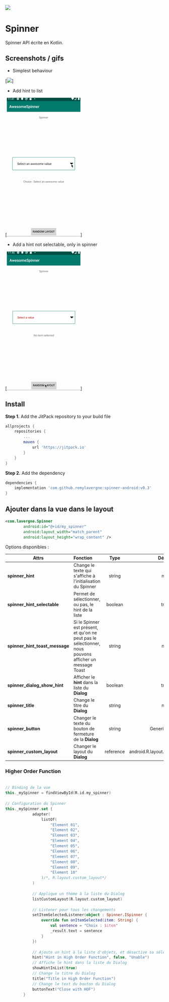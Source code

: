 [![](https://jitpack.io/v/remylavergne/spinner-android.svg)](https://jitpack.io/#remylavergne/spinner-android)

# Spinner

Spinner API écrite en Kotlin.

## Screenshots / gifs

* Simplest behaviour

[![](screenshots/simple-use.gif)]

* Add hint to list

[![](screenshots/default-hint.gif)]

* Add a hint not selectable, only in spinner

[![](screenshots/hint-one-time.gif)]

## Install

**Step 1.** Add the JitPack repository to your build file

```groovy
allprojects {
    repositories {
        ...
        maven {
            url 'https://jitpack.io'
        }
    }
}
```

**Step 2.** Add the dependency

```groovy
dependencies {
    implementation 'com.github.remylavergne:spinner-android:v0.3'
}
```

## Ajouter dans la vue dans le layout

```xml
<com.lavergne.Spinner
        android:id="@+id/my_spinner"
        android:layout_width="match_parent"
        android:layout_height="wrap_content" />
```

Options disponibles :

| Attrs   |      Fonction      | Type | Défaut |
|----------|:-------------|:-----------:|:----:|
| **spinner_hint** |  Change le texte qui s'affiche à l'initialisation du Spinner | string | null
| **spinner_hint_selectable** | Permet de sélectionner, ou pas, le hint de la liste | boolean | true
| **spinner_hint_toast_message** | Si le Spinner est présent, et qu'on ne peut pas le sélectionner, nous pouvons afficher un message Toast   | string | null
| **spinner_dialog_show_hint** | Afficher le **hint** dans la liste du **Dialog** | boolean | true
| **spinner_title** | Change le titre du **Dialog**   | string | null
| **spinner_button** | Changer le texte du bouton de fermeture de la **Dialog**   | string | Generic button
| **spinner_custom_layout** | Changer le layout du **Dialog** | reference | android.R.layout.simple_list_item_1

### Higher Order Function

```kotlin

// Binding de la vue
this._mySpinner = findViewById(R.id.my_spinner)

// Configuration du Spinner
this._mySpinner.set {
            adapter(
                listOf(
                    "Element 01",
                    "Element 02",
                    "Element 03",
                    "Element 04",
                    "Element 05",
                    "Element 06",
                    "Element 07",
                    "Element 08",
                    "Element 09",
                    "Element 10"
                )/*, R.layout.custom_layout*/
            )

            // Applique un thème à la liste du Dialog
            listCustomLayout(R.layout.custom_layout)

            // Listener pour tous les changements
            setItemSelectedListener(object : Spinner.ISpinner {
                override fun onItemSelected(item: String) {
                    val sentence = "Choix : $item"
                    _result.text = sentence
                }
            })

            // Ajoute un hint à la liste d'objets, et désactive sa sélection
            hint("Hint in High Order Function", false, "Unable")
            // Affiche le hint dans la liste du Dialog
            showHintInList(true)
            // Change le titre du Dialog
            title("Title in High Order Function")
            // Change le text du bouton du Dialog
            buttonText("Close with HOF")
        }
```
